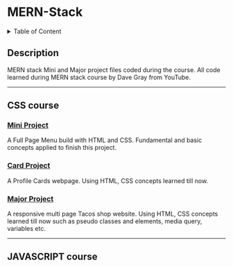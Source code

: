 # MERN-Stack

<details default = "close">

<summary>Table of Content</summary>

- [CSS course](#css-course)

  - [Mini Project](#mini-project)
  - [Card Project](#card-project)
  - [Major Project](#major-project)

- [JAVASCRIPT course](#javascript-course)
</details>

## Description

MERN stack Mini and Major project files coded during the course. All code learned during MERN stack course by Dave Gray from YouTube.

---

## CSS course

### [Mini Project](https://github.com/aakash-code98/MERN-Stack/tree/main/CSS%20Course/Mini%20Project)
  A Full Page Menu build with HTML and CSS. Fundamental and basic concepts applied to finish this project.
  
### [Card Project](https://github.com/aakash-code98/MERN-Stack/tree/main/CSS%20Course/Card%20Project)
  A Profile Cards webpage. Using HTML, CSS concepts learned till now.
  
### [Major Project](https://github.com/aakash-code98/MERN-Stack/tree/main/CSS%20Course/Major%20Project)
  A responsive multi page Tacos shop website. Using HTML, CSS concepts learned till now such as pseudo classes and elements, media query, variables etc.
  
---

## JAVASCRIPT course